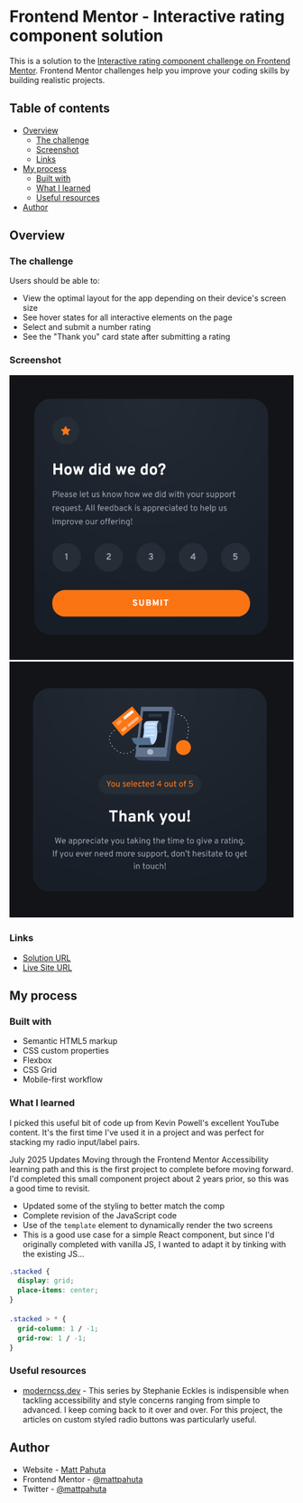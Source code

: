 # Frontend Mentor - Interactive rating component solution

This is a solution to the [Interactive rating component challenge on Frontend Mentor](https://www.frontendmentor.io/challenges/interactive-rating-component-koxpeBUmI). Frontend Mentor challenges help you improve your coding skills by building realistic projects. 

## Table of contents

- [Overview](#overview)
  - [The challenge](#the-challenge)
  - [Screenshot](#screenshot)
  - [Links](#links)
- [My process](#my-process)
  - [Built with](#built-with)
  - [What I learned](#what-i-learned)
  - [Useful resources](#useful-resources)
- [Author](#author)

## Overview

### The challenge

Users should be able to:

- View the optimal layout for the app depending on their device's screen size
- See hover states for all interactive elements on the page
- Select and submit a number rating
- See the "Thank you" card state after submitting a rating

### Screenshot

![Rating Card](./images/project-ss-01.png)
![Confirmation Card](./images/project-ss-02.png)


### Links

- [Solution URL](https://www.frontendmentor.io/solutions/interactive-rating-component-using-css-grid-and-javascript-APQtGNXdeC)
- [Live Site URL](https://interactive-rating-component-zeta-rose.vercel.app/)

## My process

### Built with

- Semantic HTML5 markup
- CSS custom properties
- Flexbox
- CSS Grid
- Mobile-first workflow

### What I learned

I picked this useful bit of code up from Kevin Powell's excellent YouTube content. It's the first time I've used it in a project and was perfect for stacking my radio input/label pairs.

July 2025 Updates
Moving through the Frontend Mentor Accessibility learning path and this is the first project to complete before moving forward. I'd completed this small component project about 2 years prior, so this was a good time to revisit. 

- Updated some of the styling to better match the comp
- Complete revision of the JavaScript code
- Use of the `template` element to dynamically render the two screens
- This is a good use case for a simple React component, but since I'd originally completed with vanilla JS, I wanted to adapt it by tinking with the existing JS...

```css
.stacked {
  display: grid;
  place-items: center; 
}

.stacked > * {
  grid-column: 1 / -1;
  grid-row: 1 / -1;
}
```

### Useful resources

- [moderncss.dev](https://www.moderncss.dev) - This series by Stephanie Eckles is indispensible when tackling accessibility and style concerns ranging from simple to advanced. I keep coming back to it over and over. For this project, the articles on custom styled radio buttons was particularly useful. 

## Author

- Website - [Matt Pahuta](https://www.mattpahuta.com)
- Frontend Mentor - [@mattpahuta](https://www.frontendmentor.io/profile/MattPahuta)
- Twitter - [@mattpahuta](https://www.twitter.com/MattPahuta)

